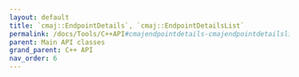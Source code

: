 ```yaml
---
layout: default
title: `cmaj::EndpointDetails`, `cmaj::EndpointDetailsList`
permalink: /docs/Tools/C++API#cmajendpointdetails-cmajendpointdetailslist
parent: Main API classes
grand_parent: C++ API
nav_order: 6
---
```

